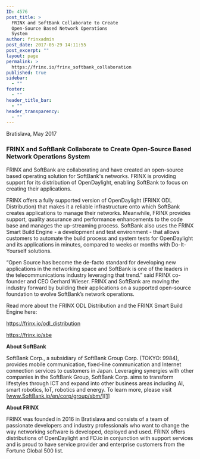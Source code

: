 ```yaml
---
ID: 4576
post_title: >
  FRINX and SoftBank Collaborate to Create
  Open-Source Based Network Operations
  System
author: frinxadmin
post_date: 2017-05-29 14:11:55
post_excerpt: ""
layout: page
permalink: >
  https://frinx.io/frinx_softbank_collaboration
published: true
sidebar:
  - ""
footer:
  - ""
header_title_bar:
  - ""
header_transparency:
  - ""
---
```

Bratislava, May 2017

### FRINX and SoftBank Collaborate to Create Open-Source Based Network Operations System

FRINX and SoftBank are collaborating and have created an open-source based operating solution for SoftBank's networks. FRINX is providing support for its distribution of OpenDaylight, enabling SoftBank to focus on creating their applications.

FRINX offers a fully supported version of OpenDaylight (FRINX ODL Distribution) that makes it a reliable infrastructure onto which SoftBank creates applications to manage their networks. Meanwhile, FRINX provides support, quality assurance and performance enhancements to the code base and manages the up-streaming process. SoftBank also uses the FRINX Smart Build Engine - a development and test environment - that allows customers to automate the build process and system tests for OpenDaylight and its applications in minutes, compared to weeks or months with Do-It-Yourself solutions.

“Open Source has become the de-facto standard for developing new applications in the networking space and SoftBank is one of the leaders in the telecommunications industry leveraging that trend.” said FRINX co-founder and CEO Gerhard Wieser. FRINX and SoftBank are moving the industry forward by building their applications on a supported open-source foundation to evolve SoftBank’s network operations.

Read more about the FRINX ODL Distribution and the FRINX Smart Build Engine here:

<https://frinx.io/odl_distribution>

<https://frinx.io/sbe>

**About SoftBank**

SoftBank Corp., a subsidiary of SoftBank Group Corp. (TOKYO: 9984), provides mobile communication, fixed-line communication and Internet connection services to customers in Japan. Leveraging synergies with other companies in the SoftBank Group, SoftBank Corp. aims to transform lifestyles through ICT and expand into other business areas including AI, smart robotics, IoT, robotics and energy. To learn more, please visit [www.SoftBank.jp/en/corp/group/sbm/][1]

**About FRINX**

FRINX was founded in 2016 in Bratislava and consists of a team of passionate developers and industry professionals who want to change the way networking software is developed, deployed and used. FRINX offers distributions of OpenDaylight and FD.io in conjunction with support services and is proud to have service provider and enterprise customers from the Fortune Global 500 list.

 [1]: http://www.SoftBank.jp/en/corp/group/sbm/